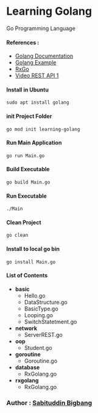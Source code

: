 # Learning Golang
Go Programming Language

#### References : 
- [Golang Documentation](https://golang.org/doc/)
- [Golang Example](https://golang.org/doc/effective_go.html#examples)
- [RxGo](https://github.com/ReactiveX/RxGo)
- [Video REST API 1](https://www.youtube.com/watch?v=2v11Ym6Ct9Q)

#### Install in Ubuntu 
```
sudo apt install golang
```

#### init Project Folder
```
go mod init learning-golang
```

#### Run Main Application
```
go run Main.go
```

#### Build Executable
```
go build Main.go
```

#### Run Executable
```
./Main
```

#### Clean Project
```
go clean
```

#### Install to local go bin
```
go install Main.go
```

#### List of Contents
- **basic**
    - Hello.go
    - DataStructure.go
    - BasicType.go
    - Looping.go
    - SwitchStatetment.go
- **network**
    - ServerREST.go
- **oop**
    - Student.go
- **goroutine**
    - Goroutine.go
- **database**
    - RxGolang.go
- **rxgolang**
    - RxGolang.go


### Author : [Sabituddin Bigbang](https://www.instagram.com/sabituddin_bigbang/)